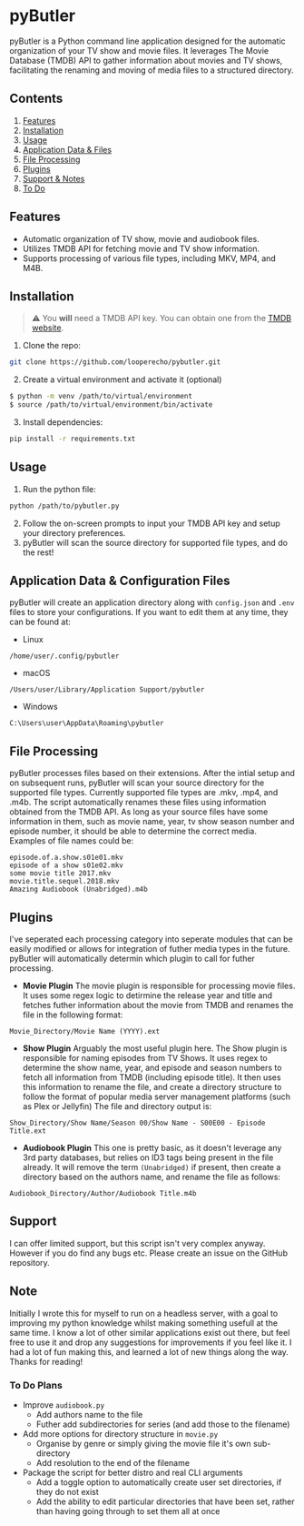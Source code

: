 # pyButler
pyButler is a Python command line application designed for the automatic organization of your TV show and movie files. It leverages The Movie Database (TMDB) API to gather information about movies and TV shows, facilitating the renaming and moving of media files to a structured directory.  


## Contents
1. [Features](#features)
2. [Installation](#installation)
3. [Usage](#usage)
4. [Application Data & Files](#application-data--configuration-files)
5. [File Processing](#file-processing)
6. [Plugins](#plugins)
7. [Support & Notes](#support)
8. [To Do](#to-do-plans)

## Features
* Automatic organization of TV show, movie and audiobook files.
* Utilizes TMDB API for fetching movie and TV show information.
* Supports processing of various file types, including MKV, MP4, and M4B.


## Installation
> ⚠️ You **will** need a TMDB API key. You can obtain one from the [TMDB website](https://developer.themoviedb.org/docs/getting-started).
1. Clone the repo:
```bash
git clone https://github.com/looperecho/pybutler.git
```
2. Create a virtual environment and activate it (optional)
```bash
$ python -m venv /path/to/virtual/environment
$ source /path/to/virtual/environment/bin/activate
```
3. Install dependencies:
```bash
pip install -r requirements.txt
```

## Usage
1. Run the python file:
```bash
python /path/to/pybutler.py
```
2. Follow the on-screen prompts to input your TMDB API key and setup your directory preferences.
3. pyButler will scan the source directory for supported file types, and do the rest!

## Application Data & Configuration Files
pyButler will create an application directory along with `config.json` and `.env` files to store your configurations. If you want to edit them at any time, they can be found at:
* Linux
```
/home/user/.config/pybutler
```
* macOS
```
/Users/user/Library/Application Support/pybutler
```
* Windows
```
C:\Users\user\AppData\Roaming\pybutler
```

## File Processing
pyButler processes files based on their extensions. After the intial setup and on subsequent runs, pyButler will scan your source directory for the supported file types. Currently supported file types are .mkv, .mp4, and .m4b.
The script automatically renames these files using information obtained from the TMDB API. As long as your source files have some information in them, such as movie name, year, tv show season number and episode number, it should be able to determine the correct media.  
Examples of file names could be:

```
episode.of.a.show.s01e01.mkv
episode of a show s01e02.mkv
some movie title 2017.mkv
movie.title.sequel.2018.mkv
Amazing Audiobook (Unabridged).m4b
```

## Plugins
I've seperated each processing category into seperate modules that can be easily modified or allows for integration of futher media types in the future.
pyButler will automatically determin which plugin to call for futher processing.

* **Movie Plugin**
The movie plugin is responsible for processing movie files. It uses some regex logic to detirmine the release year and title and fetches futher information about the movie from TMDB and renames the file in the following format:
```
Movie_Directory/Movie Name (YYYY).ext
```

* **Show Plugin**
Arguably the most useful plugin here. The Show plugin is responsible for naming episodes from TV Shows. It uses regex to determine the show name, year, and episode and season numbers to fetch all information from TMDB (including episode title). It then uses this information to rename the file, and create a directory structure to follow the format of popular media server management platforms (such as Plex or Jellyfin)
The file and directory output is:  
```
Show_Directory/Show Name/Season 00/Show Name - S00E00 - Episode Title.ext
```

* **Audiobook Plugin**
This one is pretty basic, as it doesn't leverage any 3rd party databases, but relies on ID3 tags being present in the file already. It will remove the term `(Unabridged)` if present, then create a directory based on the authors name, and rename the file as follows:
```
Audiobook_Directory/Author/Audiobook Title.m4b
```


## Support
I can offer limited support, but this script isn't very complex anyway. However if you do find any bugs etc. Please create an issue on the GitHub repository.

## Note
Initially I wrote this for myself to run on a headless server, with a goal to improving my python knowledge whilst making something usefull at the same time. I know a lot of other similar applications exist out there, but feel free to use it and drop any suggestions for improvements if you feel like it. I had a lot of fun making this, and learned a lot of new things along the way. Thanks for reading!

### To Do Plans
* Improve `audiobook.py`
	* Add authors name to the file
	* Futher add subdirectories for series (and add those to the filename)
* Add more options for directory structure in `movie.py`
	* Organise by genre or simply giving the movie file it's own sub-directory
	* Add resolution to the end of the filename
* Package the script for better distro and real CLI arguments
    * Add a toggle option to automatically create user set directories, if they do not exist
    * Add the ability to edit particular directories that have been set, rather than having going through to set them all at once